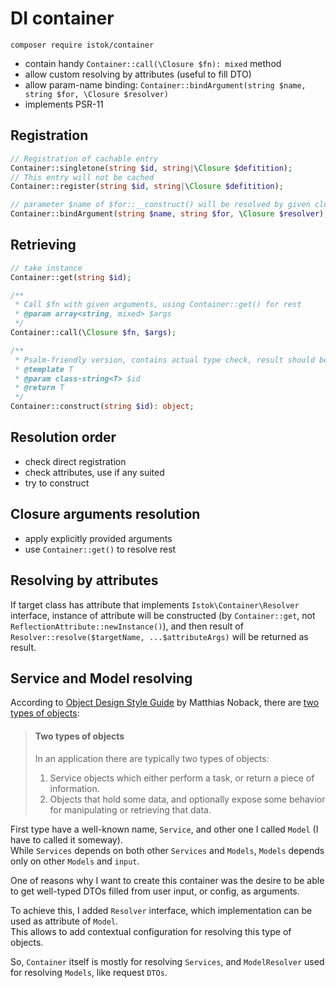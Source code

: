 # DI container

```shell
composer require istok/container
```

- contain handy `Container::call(\Closure $fn): mixed` method
- allow custom resolving by attributes (useful to fill DTO)
- allow param-name binding: `Container::bindArgument(string $name, string $for, \Closure $resolver)`
- implements PSR-11

## Registration
```php
// Registration of cachable entry
Container::singletone(string $id, string|\Closure $defitition);
// This entry will not be cached
Container::register(string $id, string|\Closure $defitition);

// parameter $name of $for::__construct() will be resolved by given closure 
Container::bindArgument(string $name, string $for, \Closure $resolver);
```
## Retrieving
```php
// take instance
Container::get(string $id);

/**
 * Call $fn with given arguments, using Container::get() for rest
 * @param array<string, mixed> $args
 */
Container::call(\Closure $fn, $args);

/**
 * Psalm-friendly version, contains actual type check, result should be typeof T
 * @template T
 * @param class-string<T> $id
 * @return T
 */
Container::construct(string $id): object;

```

## Resolution order
- check direct registration
- check attributes, use if any suited
- try to construct

## Closure arguments resolution
- apply explicitly provided arguments
- use `Container::get()` to resolve rest

## Resolving by attributes
If target class has attribute that implements `Istok\Container\Resolver` interface, instance of attribute will be constructed (by `Container::get`, not `ReflectionAttribute::newInstance()`), and then result of `Resolver::resolve($targetName, ...$attributeArgs)` will be returned as result.


## Service and Model resolving

According to [Object Design Style Guide](https://matthiasnoback.nl/book/style-guide-for-object-design/) by Matthias
Noback, there are [two types of objects](https://medium.com/swlh/objects-services-and-dependencies-58106df2ac2b):
> #### Two types of objects
> In an application there are typically two types of objects:
> 1. Service objects which either perform a task, or return a piece of information.
> 2. Objects that hold some data, and optionally expose some behavior for manipulating or retrieving that data.
>

First type have a well-known name, `Service`, and other one I called `Model` (I have to called it someway).  
While `Services` depends on both other `Services` and `Models`, `Models` depends only on other `Models` and `input`.
  
One of reasons why I want to create this container was the desire to be able to get well-typed DTOs filled from user input, or
config, as arguments.  
  
To achieve this, I added `Resolver` interface, which implementation can be used as attribute of `Model`.  
This allows to add contextual configuration for resolving this type of objects.

So, `Container` itself is mostly for resolving `Services`, and `ModelResolver` used for resolving `Models`, like request `DTOs`.

